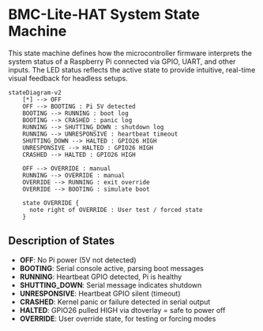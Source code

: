 # BMC-Lite-HAT System State Machine

This state machine defines how the microcontroller firmware interprets the system status of a Raspberry Pi connected via GPIO, UART, and other inputs. The LED status reflects the active state to provide intuitive, real-time visual feedback for headless setups.

```mermaid
stateDiagram-v2
    [*] --> OFF
    OFF --> BOOTING : Pi 5V detected
    BOOTING --> RUNNING : boot log
    BOOTING --> CRASHED : panic log
    RUNNING --> SHUTTING_DOWN : shutdown log
    RUNNING --> UNRESPONSIVE : heartbeat timeout
    SHUTTING_DOWN --> HALTED : GPIO26 HIGH
    UNRESPONSIVE --> HALTED : GPIO26 HIGH
    CRASHED --> HALTED : GPIO26 HIGH

    OFF --> OVERRIDE : manual
    RUNNING --> OVERRIDE : manual
    OVERRIDE --> RUNNING : exit override
    OVERRIDE --> BOOTING : simulate boot

    state OVERRIDE {
      note right of OVERRIDE : User test / forced state
    }
```

## Description of States

- **OFF**: No Pi power (5V not detected)
- **BOOTING**: Serial console active, parsing boot messages
- **RUNNING**: Heartbeat GPIO detected, Pi is healthy
- **SHUTTING_DOWN**: Serial message indicates shutdown
- **UNRESPONSIVE**: Heartbeat GPIO silent (timeout)
- **CRASHED**: Kernel panic or failure detected in serial output
- **HALTED**: GPIO26 pulled HIGH via dtoverlay = safe to power off
- **OVERRIDE**: User override state, for testing or forcing modes
